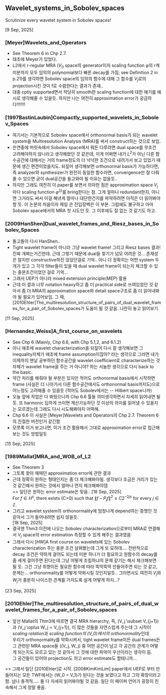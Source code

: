 ## Wavelet_systems_in_Sobolev_spaces
Scrutinize every wavelet system in Sobolev spaces!

[9 Sep, 2025]

### [Meyer]Wavelets_and_Operators

- See Theorem 6 in Chp 2.7.
- 태초에 Meyer가 있었다.
- L2에서 r-regular MRA ($V_0$ space의 generator이자 scaling function $\varphi$의 r계 미분까지 모두 임의의 polynomial보다 빠른 decay를 가짐; see Definition 2 in p.21)를 생각하면 Sobolev space의 임의의 함수에 대해 그 함수를 $V_j$로의 projection시킨 것이 f로 수렴한다는 결과가 존재..
- 대충 cptly supported면서 적당히 smooth한 scaling function에 대한 얘기를 예시로 생각해줄 수 있을듯. 하지만 나는 여전히 approximation error가 궁금하다!!!!!!!

### [1997BastinLaubin]Compactly_supported_wavelets_in_Sobolev_Spaces

- 여기서는 기본적으로 Sobolev space에서 orthonormal basis가 되는 wavelet system을 Multiresolution Analysis (MRA)를 써서 construct하는 것으로 보임. 
- 은연중에 머릿속에서 Sobolev space에서 뭐든 다루려면 dual space를 무조건 고려해야하지 않나라고 생각해왔던 것 같은데, 이게 어쩌면 내가 $L^2$가 아닌 다른 함수공간에 대해서는 거의 frame정도의 더 넉넉한 조건으로 내려가서 보고 있었기 때문에 생긴 편견이었을지도. 되짚어 생각해보면 orthonormal basis가 가능하다면, 즉 analyzer와 synthesizer가 완전히 동일한 함수라면, convergence만 잘 다뤄줄 수 있으면 굳이 dual공간을 들고와야 될 이유는 없을듯..
- 하지만 그래도 여전히 이 paper를 보면서 의아한 점은 approximation space $V_j$마다 scaling function $\varphi^{(j)}$를 bring한다는 점. 그게 얼마나 redundant한지, 아니면 그거라도 써서 이걸 해낸게 얼마나 대단한건지를 파악하려면 아직은 더 읽어봐야 할 듯. 이 논문의 처음이자 제일 큰 진입장벽은 이 부분. 그럼에도 불구하고 아마 Sobolev space에서의 MRA 첫 시도인 듯. 그 이후에도 잘 없는 것 같기도 하고. 

### [2009HanShen]Dual_wavelet_frames_and_Riesz_bases_in_Sobolev_Spaces

- 돌고돌아 다시 HanShen..
- Tight wavelet frame이 아니라 그냥 wavelet frame! 그리고 Riesz bases 결과! 진짜 개쩌는거긴한데. 근데 그렇기 때문에 dual을 찾기가 넘모 어려운 것... 존재성은 알지만 constructive하진 않았던걸로 기억..
아니 더 정확히는 어떤 system 두 개가 있고 그 각각 filter들이 있을 때 dual wavelet frame이 되는지 체크할 수 있는 충분조건이었던 걸로 기억...
- 그래서 UEP가 아니라 mixed extension principle(MEP) 활용
- 근데 이 결과 너무 notation heavy하고 좀 더 practical side로 쓰여있었던 것 같아서 좀 더 MRA의 approximation space와 detail space구조로 좀 더 읽어내봐야 될 필요가 있어보임.
그 때, [2010Ehler]The_multiresolution_structure_of_pairs_of_dual_wavelet_frames_for_a_pair_of_Sobolev_spaces가 도움이 될 것 같음. 나란히 놓고 읽어보기.

[11 Sep, 2025]

### [Hernandez,Weiss]A_first_course_on_wavelets

- See Chp 6 (Mainly, Chp 6.6, with Chp 5.1,2, and 6.1.2)
- 아니 애초에 wavelet characterization을 되짚어 다시 잘 생각해보면 그 inequality자체가 애초에 frame assumption이잖아? 라는 생각으로 
그러면 내가 이제까지 맨날 공부하던 함수공간을 wavelet coefficient로 characterize하는 것 자체가 wavelet frame을 주는 거 아니야? 하는 서늘한 생각으로 다시 back to the basic.
- 약간 처리를 해줘야 될 부분은 있지만 적어도 orthonormal basis에서 시작하면 frame (사실은 더 나아가서 다른 함수공간에서도 orthonormal basis까지도)으로 어느정도 고려해줄 수 있을듯 (적어도 Sobolev에서는 -- Hilbert space니까)
- 오늘 앞에 작업은 다 봐뒀으니까 Chp 6.6 툴들 의미생각하면서 자세히 읽어내면 될듯. 또 harmonic 딥하게 쓰이면 계산가능하단 것 이상의 의미를 읽어낼 수 있을지는 모르겠는데 그래도 다시 시도해봐야지 어떡해.
- Chp 6.6 이 사실은 [Meyer]Wavelets and Operators의 Chp 2.7. Theorem 6의 친절한 버전인거 같긴함
- 모쪼록 이거 보고나면, 이거 조건 활용해서 그대로 approximation error로 접근해보는 것도 방법일듯

[15 Sep, 2025]

### [1989Mallat]MRA_and_WOB_of_L2

- See Theorem 3
- 그토록 찾아 헤매던 approximation error에 관한 결과
- 근데 정확히 원하는 형태인지는 좀 더 체크해봐야됨. 생각보다 조금은 거리가 있는 것 같긴해서 원하는 것에서 얼마나 먼지 체크해봐야댐<br>
=> 일단은 원하는 error estimate은 맞음.. [18 Sep, 2025]<br>
For $f \in H^s$, there exists \(C>0\) such that $\lVert f - P_j f \rVert^2 \leq C 2^{-2js}$ for every $j \in \mathbb{Z}$. 
- 그리고 wavelet system의 orthonormality에 엄청나게 depend하는 증명인 것 같아서 그거 들어내려면 쉽지 않을듯. <br>
[18 Sep, 2025]
- 결국엔 Thm3 이전에 나오는 Sobolev characterization으로부터 MRA로 연결해서 $V_j$ space의 error estimation 측정할 수 있게 해주는 결과였음 
- 그래서 다시 [HW]A first course on wavelets에 있는 Sobolev characterization 주는 충분 조건 살펴봤는데 그게 또 묘하데.... 전반적으로 decay 조건은 약하게 걸어도 되는데 미분 하나가 더 필요하고 원함수의 decay를 좀 세게 걸어주면 된다는데 그냥 어떻게 조립하냐의 문제 같기는 해서 체크해보면 될 듯. 그건 그냥 취향이든 필요한 함수에 따라 뚝딱뚝딱 만들어주면 되는 것 같고, 문제는... orthonormality를 어떻게 약화시킬 것인지일듯.. 그러면서도 여전히 $V_j$와 $W_j$가 충분히 나이스한 관계를 가지도록 설계 어떻게 하지...? 

[23 Sep, 2025]

### [2010Ehler]The_multiresolution_structure_of_pairs_of_dual_wavelet_frames_for_a_pair_of_Sobolev_spaces

- 앞선 Mallat의 Thm3에 따르면 결국 MRA hierarchy, 즉, \(V_j \subset V_{j+1}\) 과 \(V_j \oplus W_j = V_{j+1}\), 이 많은 것들을 자연스럽게 주는데 그 시작이 *scaling relation*과 *scaling function의 \(V_0\)에서의 orthonormality*인데<br>
우리가 orthonormality를 약화시켜서, tight wavelet frame이든 dual frames든 그 관련된 MRA space들 (\(V_j, W_j\) 중 어떤 공간이 남고 각 공간의 관계가 어떻게 되는지도 모르고 있는 것 같아서 그 것에 대한 파악이 우선이라는 생각이 듬. <br>
그 공간들이 있어야 projection도 하고 error estimate도 할테니까... 

=> 그래서 일단 [2010Ehler]로 시작. [2008KimKimLim] paper에서 UEP로 부터 만들어지는 모든 TWF에서는 \(W_0 = V_1\)가 된다는 것을 보였다고 하고 그의 확장이라고 함. 넘나 충격적..... 둘 다 자세히 읽어봐야될 것 같음. 일단 이 페이퍼 언어가 굉장히 친숙해서 그게 정말 좋음.



